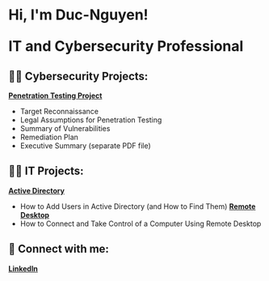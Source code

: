 <h1>Hi, I'm Duc-Nguyen! <br/>
  
<a>IT</a> <a >and Cybersecurity Professional</a><a ></a></h1>

<h2>👨‍💻 Cybersecurity Projects:</h2>

<b>[Penetration Testing Project](https://github.com/nguyenla74/PenetrationTesting)</b>
  - Target Reconnaissance
  - Legal Assumptions for Penetration Testing
  - Summary of Vulnerabilities
  - Remediation Plan
  - Executive Summary (separate PDF file)

<h2>👨‍💻 IT Projects:</h2>

<b>[Active Directory](https://github.com/nguyenla74/ActiveDirectory)</b>
  - How to Add Users in Active Directory (and How to Find Them)
<b>[Remote Desktop](https://github.com/nguyenla74/RemoteDesktop)</b>
  - How to Connect and Take Control of a Computer Using Remote Desktop

<h2>🤳 Connect with me:</h2>

<b>[LinkedIn](https://linkedin.com/in/ducnguyenla)</b>

<!--
**joshmadakor1/joshmadakor1** is a ✨ _special_ ✨ repository because its `README.md` (this file) appears on your GitHub profile.

Here are some ideas to get you started:

- 🔭 I’m currently working on ...
- 🌱 I’m currently learning ...
- 👯 I’m looking to collaborate on ...
- 🤔 I’m looking for help with ...
- 💬 Ask me about ...
- 📫 How to reach me: ...
- 😄 Pronouns: ...
- ⚡ Fun fact: ...
-->
